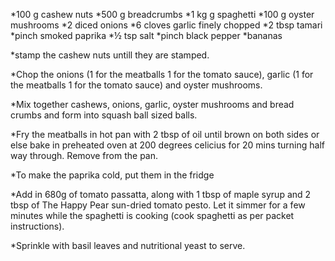 *100 g cashew nuts
*500 g breadcrumbs
*1 kg  g spaghetti
*100 g oyster mushrooms
*2 diced onions
*6 cloves garlic finely chopped
*2 tbsp tamari
*pinch smoked paprika
*½ tsp salt
*pinch black pepper
*bananas

*stamp the cashew nuts untill they are stamped.

*Chop the onions (1 for the meatballs 1 for the tomato sauce), garlic (1 for the meatballs 1 for the tomato sauce) and oyster mushrooms.

*Mix together cashews, onions, garlic, oyster mushrooms and bread crumbs and form into squash ball sized balls.

*Fry the meatballs in hot pan with 2 tbsp of oil until brown on both sides or else bake in preheated oven at 200 degrees celicius for 20 mins turning half way through. Remove from the pan.

*To make the paprika cold, put them in the fridge

*Add in 680g of tomato passatta, along with 1 tbsp of maple syrup and 2 tbsp of The Happy Pear sun-dried tomato pesto. Let it simmer for a few minutes while the spaghetti is cooking (cook spaghetti as per packet instructions).

*Sprinkle with basil leaves and nutritional yeast to serve.

